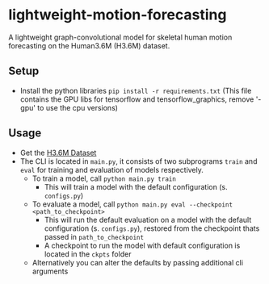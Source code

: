 # lightweight-motion-forecasting
A lightweight graph-convolutional model for skeletal human motion forecasting on the Human3.6M (H3.6M) dataset.

## Setup

* Install the python libraries ```pip install -r requirements.txt``` (This file contains the GPU libs for tensorflow and tensorflow_graphics, remove '-gpu' to use the cpu versions)

## Usage

* Get the [H3.6M Dataset](http://vision.imar.ro/human3.6m/description.php)
* The CLI is located in ```main.py```, it consists of two subprograms ```train``` and ```eval``` for training and evaluation of models respectively.
  * To train a model, call ```python main.py train```
    * This will train a model with the default configuration (s. ```configs.py```)
  * To evaluate a model, call ```python main.py eval --checkpoint <path_to_checkpoint>```
    * This will run the default evaluation on a model with the default configuration (s. ```configs.py```), restored from the checkpoint thats passed in ```path_to_checkpoint```
    * A checkpoint to run the model with default configuration is located in the ```ckpts``` folder
  * Alternatively you can alter the defaults by passing additional cli arguments
